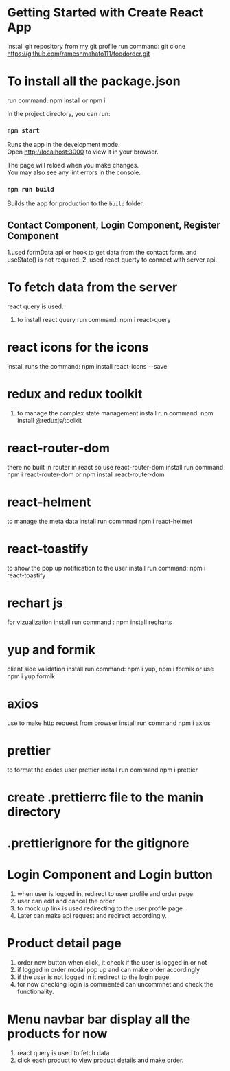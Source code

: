 # Getting Started with Create React App
install git repository from my git profile
run command:
git clone https://github.com/rameshmahato111/foodorder.git

 # To install all the package.json
 run command:
 npm install or npm i

In the project directory, you can run:
### `npm start`

Runs the app in the development mode.\
Open [http://localhost:3000](http://localhost:3000) to view it in your browser.

The page will reload when you make changes.\
You may also see any lint errors in the console.

### `npm run build`

Builds the app for production to the `build` folder.

## Contact Component, Login Component, Register Component
 1.used formData api or hook to get data from the contact form. and useState() is not required.
 2. used react querty to connect with server api.
 
 # To fetch data from the server
 react query is used.
 1. to install react query run command: npm i react-query

 # react icons for the icons
  install runs the command: npm install react-icons --save 

  # redux and redux toolkit 
  1. to manage the complex state management 
   install run command:  npm install @reduxjs/toolkit

# react-router-dom
there no built in router in react so use react-router-dom
install run command npm i react-router-dom or npm install react-router-dom

# react-helment
to manage the meta data 
install run commnad npm i react-helmet

# react-toastify
to show the pop up notification to the user
install run command: npm i react-toastify

# rechart js
for vizualization
install run command : npm install recharts
# yup and formik
client side validation
install run command: npm i yup, npm i formik or use npm i yup formik

# axios
use to make http request from browser
install run command npm i axios

# prettier 
to format the codes user prettier
install run command npm i prettier
# create .prettierrc file to the manin directory
# .prettierignore for the gitignore


# Login Component and Login button

1. when user is logged in, redirect to user profile and order page
2. user can edit and cancel the order 
3. to mock up link is used redirecting to the user profile page
4. Later can make api request and redirect accordingly.


# Product detail page

1. order now button when click, it check if the user is logged in or not
2. if logged in order modal pop up and can make order accordingly
3. if the user is not logged in it redirect to the login page.
4. for now checking login is commented can uncommnet and check the functionality.

# Menu navbar bar display all the products for now

1. react query is used to fetch data
2. click each product to  view product details and make order.